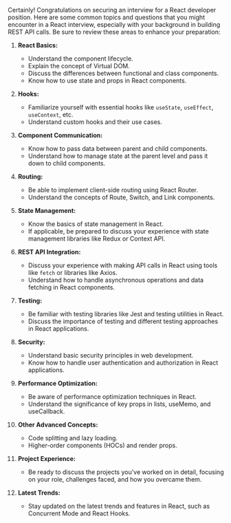 Certainly! Congratulations on securing an interview for a React developer position. Here are some common topics and questions that you might encounter in a React interview, especially with your background in building REST API calls. Be sure to review these areas to enhance your preparation:

1. **React Basics:**
   - Understand the component lifecycle.
   - Explain the concept of Virtual DOM.
   - Discuss the differences between functional and class components.
   - Know how to use state and props in React components.

2. **Hooks:**
   - Familiarize yourself with essential hooks like `useState`, `useEffect`, `useContext`, etc.
   - Understand custom hooks and their use cases.

3. **Component Communication:**
   - Know how to pass data between parent and child components.
   - Understand how to manage state at the parent level and pass it down to child components.

4. **Routing:**
   - Be able to implement client-side routing using React Router.
   - Understand the concepts of Route, Switch, and Link components.

5. **State Management:**
   - Know the basics of state management in React.
   - If applicable, be prepared to discuss your experience with state management libraries like Redux or Context API.

6. **REST API Integration:**
   - Discuss your experience with making API calls in React using tools like `fetch` or libraries like Axios.
   - Understand how to handle asynchronous operations and data fetching in React components.

7. **Testing:**
   - Be familiar with testing libraries like Jest and testing utilities in React.
   - Discuss the importance of testing and different testing approaches in React applications.

8. **Security:**
   - Understand basic security principles in web development.
   - Know how to handle user authentication and authorization in React applications.

9. **Performance Optimization:**
   - Be aware of performance optimization techniques in React.
   - Understand the significance of key props in lists, useMemo, and useCallback.

10. **Other Advanced Concepts:**
    - Code splitting and lazy loading.
    - Higher-order components (HOCs) and render props.

11. **Project Experience:**
    - Be ready to discuss the projects you've worked on in detail, focusing on your role, challenges faced, and how you overcame them.

12. **Latest Trends:**
    - Stay updated on the latest trends and features in React, such as Concurrent Mode and React Hooks.


